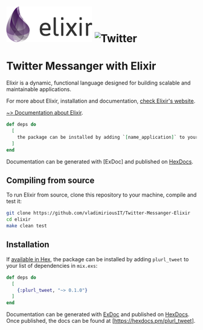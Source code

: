 ![Elixir](https://raw.githubusercontent.com/docker-library/docs/f3ee5318992592f987a289cd72d63ac1807f569d/elixir/logo.png) 
![Twitter](http://getbootstrap.com/2.3.2/assets/img/bs-docs-twitter-github.png)
========
# Twitter Messanger with Elixir

Elixir is a dynamic, functional language designed for building scalable and maintainable applications.

For more about Elixir, installation and documentation,
[check Elixir's website](http://elixir-lang.org/).

[ ~> Documentation about Elixir](https://elixir-lang.org/docs.html).

```elixir
def deps do
  [
    the package can be installed by adding `[name_application]` to your list of dependencies in `mix.exs`
  ]
end
```
Documentation can be generated with [ExDoc]
and published on [HexDocs](https://hexdocs.pm).

## Compiling from source

To run Elixir from source, clone this repository to your machine, compile and test it:

```sh
git clone https://github.com/vladimiriousIT/Twitter-Messanger-Elixir
cd elixir
make clean test
```

## Installation

If [available in Hex](https://hex.pm/docs/publish), the package can be installed
by adding `plurl_tweet` to your list of dependencies in `mix.exs`:

```elixir
def deps do
  [
    {:plurl_tweet, "~> 0.1.0"}
  ]
end
```

Documentation can be generated with [ExDoc](https://github.com/elixir-lang/ex_doc)
and published on [HexDocs](https://hexdocs.pm). Once published, the docs can
be found at [https://hexdocs.pm/plurl_tweet].

